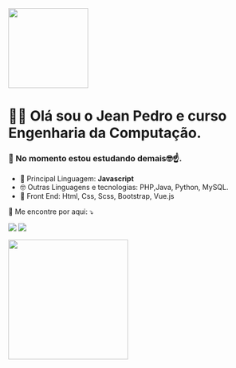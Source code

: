 <img height="160em" src="https://github-readme-stats.vercel.app/api/top-langs/?username=jeanaraga&layout=compact&langs_count=7&theme=dark"/>

 # 👋🏾 Olá sou o Jean Pedro e curso **Engenharia da Computação**.<br>
 ### 📝 No momento estou estudando demais🤓☝.


  - 🦄 Principal Linguagem: <strong>Javascript</strong>
  - 🤓 Outras Linguagens e tecnologias: PHP,Java, Python, MySQL.
  - 👾 Front End: Html, Css, Scss, Bootstrap, Vue.js


<p align="left">
  💌 Me encontre por aqui: ⤵️
</p>

<p align="left">
  <a href="mailto:jeanjesuspedrobook@gmail.com" alt="Gmail">
  <img src="https://img.shields.io/badge/-Gmail-FF0000?style=flat-square&labelColor=FF0000&logo=gmail&logoColor=white&link=mailto:jeanjesuspedrobook@gmail.com" /></a>

  <a href="https://www.linkedin.com/in/jean-pedro-34435622" alt="Linkedin">
  <img src="https://img.shields.io/badge/-Linkedin-0e76a8?style=flat-square&logo=Linkedin&logoColor=white&link=https://www.linkedin.com/in/jean-pedro-344356225" /></a>


</p>  

<img height="240em" src="https://github-readme-stats.vercel.app/api/top-langs/?username=jeanaraga&layout=compact&langs_count=7&theme=dark"/>






 
<!---
Jeanaraga/Jeanaraga is a ✨ special ✨ repository because its `README.md` (this file) appears on your GitHub profile.
You can click the Preview link to take a look at your changes.
--->

